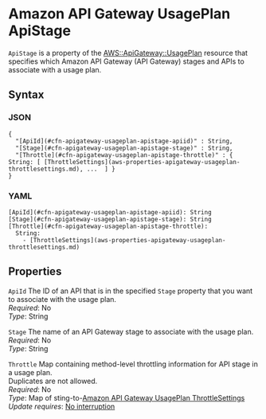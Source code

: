 # Amazon API Gateway UsagePlan ApiStage<a name="aws-properties-apigateway-usageplan-apistage"></a>

`ApiStage` is a property of the [AWS::ApiGateway::UsagePlan](aws-resource-apigateway-usageplan.md) resource that specifies which Amazon API Gateway \(API Gateway\) stages and APIs to associate with a usage plan\.

## Syntax<a name="aws-properties-apigateway-usageplan-apistage-syntax"></a>

### JSON<a name="aws-properties-apigateway-usageplan-apistage-syntax.json"></a>

```
{
  "[ApiId](#cfn-apigateway-usageplan-apistage-apiid)" : String,
  "[Stage](#cfn-apigateway-usageplan-apistage-stage)" : String,
  "[Throttle](#cfn-apigateway-usageplan-apistage-throttle)" : { String: [ [ThrottleSettings](aws-properties-apigateway-usageplan-throttlesettings.md), ...  ] }
}
```

### YAML<a name="aws-properties-apigateway-usageplan-apistage-syntax.yaml"></a>

```
[ApiId](#cfn-apigateway-usageplan-apistage-apiid): String
[Stage](#cfn-apigateway-usageplan-apistage-stage): String
[Throttle](#cfn-apigateway-usageplan-apistage-throttle): 
  String:
    - [ThrottleSettings](aws-properties-apigateway-usageplan-throttlesettings.md)
```

## Properties<a name="aws-properties-apigateway-usageplan-apistage-properties"></a>

`ApiId`  <a name="cfn-apigateway-usageplan-apistage-apiid"></a>
The ID of an API that is in the specified `Stage` property that you want to associate with the usage plan\.  
*Required*: No  
*Type*: String

`Stage`  <a name="cfn-apigateway-usageplan-apistage-stage"></a>
The name of an API Gateway stage to associate with the usage plan\.  
*Required*: No  
*Type*: String

`Throttle`  <a name="cfn-apigateway-usageplan-apistage-throttle"></a>
Map containing method\-level throttling information for API stage in a usage plan\.  
Duplicates are not allowed\.  
*Required*: No  
*Type*: Map of sting\-to\-[Amazon API Gateway UsagePlan ThrottleSettings](aws-properties-apigateway-usageplan-throttlesettings.md)  
*Update requires*: [No interruption](using-cfn-updating-stacks-update-behaviors.md#update-no-interrupt)